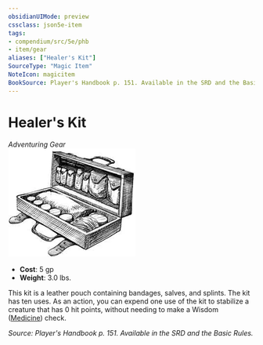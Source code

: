 ```yaml
---
obsidianUIMode: preview
cssclass: json5e-item
tags:
- compendium/src/5e/phb
- item/gear
aliases: ["Healer's Kit"]
SourceType: "Magic Item"
NoteIcon: magicitem
BookSource: Player's Handbook p. 151. Available in the SRD and the Basic Rules.
---
```

# Healer's Kit
*Adventuring Gear*  
![](https://raw.githubusercontent.com/5etools-mirror-2/5etools-img/main/items/PHB/Healer%27s%20Kit.webp#right)  

- **Cost**: 5 gp
- **Weight**: 3.0 lbs.

This kit is a leather pouch containing bandages, salves, and splints. The kit has ten uses. As an action, you can expend one use of the kit to stabilize a creature that has 0 hit points, without needing to make a Wisdom ([Medicine](/2-Mechanics/CLI/rules/skills.md#Medicine)) check.

*Source: Player's Handbook p. 151. Available in the SRD and the Basic Rules.*